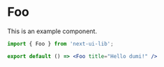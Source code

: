 # Foo

This is an example component.

```jsx
import { Foo } from 'next-ui-lib';

export default () => <Foo title="Hello dumi!" />
```
